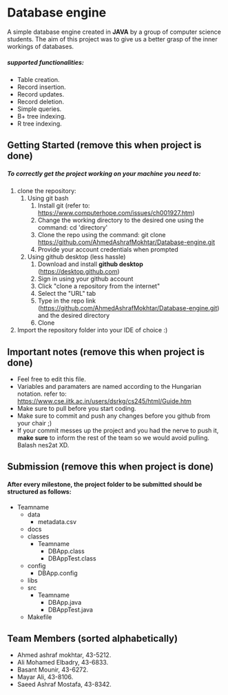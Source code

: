 # Database engine

A simple database engine created in **JAVA** by a group of computer science students. The aim of this project was to give us a better
grasp of the inner workings of databases. 
##### supported functionalities:
* Table creation.
* Record insertion.
* Record updates.
* Record deletion.
* Simple queries.
* B+ tree indexing.
* R tree indexing.

## Getting Started (remove this when project is done)
##### To correctly get the project working on your machine you need to:
1. clone the repository:
    1. Using git bash
        1. Install git (refer to: https://www.computerhope.com/issues/ch001927.htm)
        2. Change the working directory to the desired one using the command: cd 'directory'
        3. Clone the repo using the command: git clone https://github.com/AhmedAshrafMokhtar/Database-engine.git
        4. Provide your account credentials when prompted
    2. Using github desktop (less hassle)
        1. Download and install **github desktop** (https://desktop.github.com)
        2. Sign in using your github account
        3. Click "clone a repository from the internet"
        4. Select the "URL" tab
        5. Type in the repo link (https://github.com/AhmedAshrafMokhtar/Database-engine.git) and the desired directory
        6. Clone
2. Import the repository folder into your IDE of choice :)
      
## Important notes (remove this when project is done)
* Feel free to edit this file.
* Variables and paramaters are named according to the Hungarian notation.
refer to: https://www.cse.iitk.ac.in/users/dsrkg/cs245/html/Guide.htm
* Make sure to pull before you start coding.
* Make sure to commit and push any changes before you github from your chair ;)
* If your commit messes up the project and you had the nerve to push it,
  **make sure** to inform the rest of the team so we would avoid pulling. Balash nes2at XD.

## Submission (remove this when project is done)
#### After every milestone, the project folder to be submitted should be structured as follows:
* Teamname
    * data
        * metadata.csv
    * docs
    * classes
        * Teamname
            * DBApp.class
            * DBAppTest.class
    * config
        * DBApp.config
    * libs
    * src
        * Teamname
            * DBApp.java
            * DBAppTest.java
    * Makefile
            

## Team Members (sorted alphabetically)
* Ahmed ashraf mokhtar, 43-5212.
* Ali Mohamed Elbadry, 43-6833.
* Basant Mounir, 43-6272.
* Mayar Ali, 43-8106.
* Saeed Ashraf Mostafa, 43-8342.
